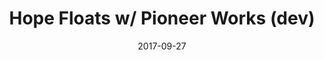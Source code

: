 ---
date_str: '09.2017'
date: "2017-09-27"
group_id: 3
layout: post
render: true
title: Hope Floats w/ Pioneer Works (dev)
isSelectedWork: 0
---
